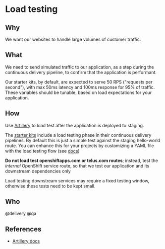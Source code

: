 # Load testing

## Why

We want our websites to handle large volumes of customer traffic.

## What

We need to send simulated traffic to our application, as a step during the continuous delivery pipeline, to confirm that the application is performant.

Our starter kits, by default, are expected to serve 50 RPS ("requests per second"), with max 50ms latency and 100ms response for 95% of traffic. These variables should be tunable, based on load expectations for your application.

## How

Use [Artillery](https://artillery.io/) to load test after the application is deployed to staging.

The [starter kits](../development/starter-kits.md) include a load testing phase in their continuous delivery pipelines. By default this is just a simple test against the staging hello-world route. You can enhance this for your projects by customizing a YAML file with the load testing flow (see [docs](https://artillery.io/docs/getting-started/))

**Do not load test openshiftapps.com or telus.com routes**; instead, test the _internal_ OpenShift service route, so that we test our application and its downstream dependencies only

Load testing downstream services may require a fixed testing window, otherwise these tests need to be kept small.

## Who

@delivery @qa

## References

- [Artillery docs](https://artillery.io/docs/gettingstarted.html)
